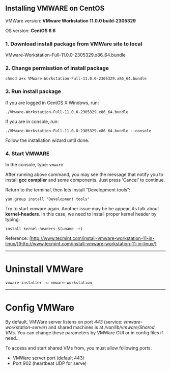 ## Installing VMWARE on CentOS

VMWare version: **VMware Workstation 11.0.0 build-2305329**

OS version: **CentOS 6.6**

### 1. Download install package from VMWare site to local

VMware-Workstation-Full-11.0.0-2305329.x86_64.bundle

### 2. Change permisstion of install package
``chmod a+x VMware-Workstation-Full-11.0.0-2305329.x86_64.bundle ``

### 3. Run install package
if you are logged in CentOS X Windows, run:

``./VMware-Workstation-Full-11.0.0-2305329.x86_64.bundle``

If you are in console, run:

``./VMware-Workstation-Full-11.0.0-2305329.x86_64.bundle --console``

Follow the installation wizard until done.

### 4. Start VMWARE

In the console, type: ``vmware``

After running above command, you may see the message that notify you to install **gcc compiler** and some components. Just press ‘Cancel’ to continue.

Return to the terminal, then lets install “Development tools”:

``yum group install "Development tools"``

Try to start vmware again. Another issue may be be appear, its talk about **kernel-headers**. In this case, we need to install proper kernel header by typing:

``install kernel-headers-$(uname -r) ``

Reference: [http://www.tecmint.com/install-vmware-workstation-11-in-linux/](http://www.tecmint.com/install-vmware-workstation-11-in-linux/)

---
# Uninstall VMWare
``vmware-installer -u vmware-workstation``

---
# Config VMWare
By default, VMWare server listens on port *443* (service: *vmware-workstation-server*) and shared machines is at */var/lib/vmware/Shared VMs*. You can change these parameters by VMWare GUI or in config files if need...

To access and start shared VMs from, you must allow following ports:

*  VMWare server port (default 443)
* Port 902 (heartbeat UDP for serve)
